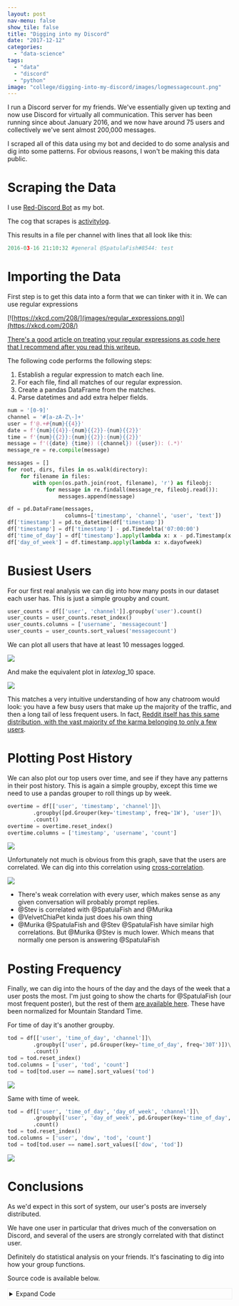 ```yaml
---
layout: post
nav-menu: false
show_tile: false
title: "Digging into my Discord"
date: "2017-12-12"
categories: 
  - "data-science"
tags: 
  - "data"
  - "discord"
  - "python"
image: "college/digging-into-my-discord/images/logmessagecount.png"
---
```


I run a Discord server for my friends. We've essentially given up texting and now use Discord for virtually all communication. This server has been running since about January 2016, and we now have around 75 users and collectively we've sent almost 200,000 messages.

I scraped all of this data using my bot and decided to do some analysis and dig into some patterns. For obvious reasons, I won't be making this data public.

# Scraping the Data

I use [Red-Discord Bot](https://github.com/Cog-Creators/Red-DiscordBot) as my bot.

The cog that scrapes is [activitylog](https://github.com/calebj/calebj-cogs).

This results in a file per channel with lines that all look like this:

```python
2016-03-16 21:10:32 #general @SpatulaFish#8544: test
```

# Importing the Data

First step is to get this data into a form that we can tinker with it in. We can use regular expressions

[![https://xkcd.com/208/](images/regular_expressions.png)](https://xkcd.com/208/)

[There's a good article on treating your regular expressions as code here that I recommend after you read this writeup.](https://alexwlchan.net/2016/04/regexes-are-code/)

The following code performs the following steps:

1. Establish a regular expression to match each line.
2. For each file, find all matches of our regular expression.
3. Create a pandas DataFrame from the matches.
4. Parse datetimes and add extra helper fields.

```python
num = '[0-9]'
channel = '#[a-zA-Z\-]+'
user = f'@.+#{num}{{4}}'
date = f'{num}{{4}}-{num}{{2}}-{num}{{2}}'
time = f'{num}{{2}}:{num}{{2}}:{num}{{2}}'
message = f'({date} {time}) ({channel}) ({user}): (.*)'
message_re = re.compile(message)

messages = []
for root, dirs, files in os.walk(directory):
    for filename in files:
        with open(os.path.join(root, filename), 'r') as fileobj:
            for message in re.findall(message_re, fileobj.read()):
                messages.append(message)

df = pd.DataFrame(messages,
                  columns=['timestamp', 'channel', 'user', 'text'])
df['timestamp'] = pd.to_datetime(df['timestamp'])
df['timestamp'] = df['timestamp'] - pd.Timedelta('07:00:00')
df['time_of_day'] = df['timestamp'].apply(lambda x: x - pd.Timestamp(x.date()))
df['day_of_week'] = df.timestamp.apply(lambda x: x.dayofweek)
```

# Busiest Users

For our first real analysis we can dig into how many posts in our dataset each user has. This is just a simple groupby and count.

```python
user_counts = df[['user', 'channel']].groupby('user').count()
user_counts = user_counts.reset_index()
user_counts.columns = ['username', 'messagecount']
user_counts = user_counts.sort_values('messagecount')
```

We can plot all users that have at least 10 messages logged.

![](images/messagecount-1.png)

And make the equivalent plot in $latex log\_{10}$ space.

![](images/logmessagecount-1.png)

This matches a very intuitive understanding of how any chatroom would look: you have a few busy users that make up the majority of the traffic, and then a long tail of less frequent users. In fact, [Reddit itself has this same distribution, with the vast majority of the karma belonging to only a few users](https://www.reddit.com/r/dataisbeautiful/comments/425zk4/1_of_reddit_has_47_of_all_karma_earned_in_2015_oc/).

# Plotting Post History

We can also plot our top users over time, and see if they have any patterns in their post history. This is again a simple groupby, except this time we need to use a pandas grouper to roll things up by week.

```python
overtime = df[['user', 'timestamp', 'channel']]\
        .groupby([pd.Grouper(key='timestamp', freq='1W'), 'user'])\
        .count()
overtime = overtime.reset_index()
overtime.columns = ['timestamp', 'username', 'count']
```

![](images/overtime.png)

Unfortunately not much is obvious from this graph, save that the users are correlated. We can dig into this correlation using [cross-correlation](https://en.wikipedia.org/wiki/Cross-correlation).

![](images/scatter-2.png)

- There's weak correlation with every user, which makes sense as any given conversation will probably prompt replies.
- @Stev is correlated with @SpatulaFish and @Murika
- @VelvetChiaPet kinda just does his own thing
- @Murika @SpatulaFish and @Stev @SpatulaFish have similar high correlations. But @Murika @Stev is much lower. Which means that normally one person is answering @SpatulaFish

# Posting Frequency

Finally, we can dig into the hours of the day and the days of the week that a user posts the most. I'm just going to show the charts for @SpatulaFish (our most frequent poster), but the rest of them [are available here](https://drive.google.com/drive/folders/1c8bW8jtbGV8dDJBtc7-VWv_QqaNzwBf0?usp=sharing). These have been normalized for Mountain Standard Time.

For time of day it's another groupby.

```python
tod = df[['user', 'time_of_day', 'channel']]\
        .groupby(['user', pd.Grouper(key='time_of_day', freq='30T')])\
        .count()
tod = tod.reset_index()
tod.columns = ['user', 'tod', 'count']
tod = tod[tod.user == name].sort_values('tod')
```

![](images/@SpatulaFish8544_tod.png)

Same with time of week.

```python
tod = df[['user', 'time_of_day', 'day_of_week', 'channel']]\
        .groupby(['user', 'day_of_week', pd.Grouper(key='time_of_day', freq='30T')])\
        .count()
tod = tod.reset_index()
tod.columns = ['user', 'dow', 'tod', 'count']
tod = tod[tod.user == name].sort_values(['dow', 'tod'])
```

![](images/@SpatulaFish8544_tow.png)

# Conclusions

As we'd expect in this sort of system, our user's posts are inversely distributed.

We have one user in particular that drives much of the conversation on Discord, and several of the users are strongly correlated with that distinct user.

Definitely do statistical analysis on your friends. It's fascinating to dig into how your group functions.

Source code is available below.

<details>
    <summary style="border: 1px solid #eee; padding: 3px">Expand Code</summary>
    <script src="https://gist.github.com/TheDataLeek/c5aff9ca5ee2a8db61fe8dbc5fca95c9.js"></script>
</details>
